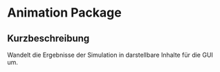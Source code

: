 # Animation Package

## Kurzbeschreibung
Wandelt die Ergebnisse der Simulation in darstellbare Inhalte für die GUI um.
